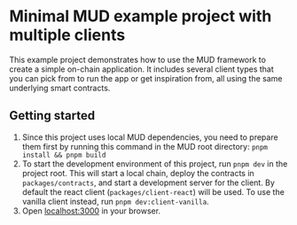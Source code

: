 # Minimal MUD example project with multiple clients

This example project demonstrates how to use the MUD framework to create a simple on-chain application. It includes several client types that you can pick from to run the app or get inspiration from, all using the same underlying smart contracts.

## Getting started
1. Since this project uses local MUD dependencies, you need to prepare them first by running this command in the MUD root directory: `pnpm install && pnpm build`
2. To start the development environment of this project, run `pnpm dev` in the project root. This will start a local chain, deploy the contracts in `packages/contracts`, and start a development server for the client. By default the react client (`packages/client-react`) will be used. To use the vanilla client instead, run `pnpm dev:client-vanilla`.
3. Open [localhost:3000](http://localhost:3000) in your browser.
